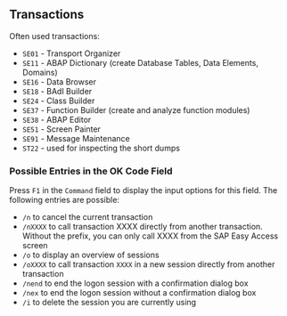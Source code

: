 ## Transactions

Often used transactions:
* `SE01` - Transport Organizer
* `SE11` - ABAP Dictionary (create Database Tables, Data Elements, Domains)
* `SE16` - Data Browser
* `SE18` - BAdI Builder
* `SE24` - Class Builder
* `SE37` - Function Builder (create and analyze function modules)
* `SE38` - ABAP Editor
* `SE51` - Screen Painter
* `SE91` - Message Maintenance
* `ST22` - used for inspecting the short dumps

### Possible Entries in the OK Code Field

Press `F1` in the `Command` field to display the input options for this field. The following entries are possible:
* `/n` to cancel the current transaction
* `/nXXXX` to call transaction XXXX directly from another transaction. Without the prefix, you can only call XXXX from the SAP Easy Access screen
* `/o` to display an overview of sessions
* `/oXXXX` to call transaction `XXXX` in a new session directly from another transaction
* `/nend` to end the logon session with a confirmation dialog box
* `/nex` to end the logon session without a confirmation dialog box
* `/i` to delete the session you are currently using

